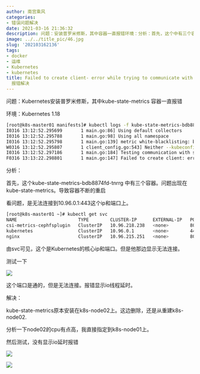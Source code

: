 ```yaml
---
author: 南宫乘风
categories:
- 错误问题解决
date: 2021-03-16 21:36:32
description: 问题：安装普罗米修斯，其中容器一直报错环境：分析：首先，这个中有三个容器。问题出现在。导致容器不断的重启看问题，是无法连接到这个和端口上。由可见，这个是的核心和端口。但是他那边显示无法连接。测试一下这。。。。。。。
image: ../../title_pic/46.jpg
slug: '202103162136'
tags:
- docker
- 运维
- Kubernetes
- kubernetes
title: Failed to create client- error while trying to communicate with apiserver-
  报错解决
---
```


<!--more-->

问题：Kubernetes安装普罗米修斯，其中kube-state-metrics 容器一直报错

环境：Kubernetes 1.18

```bash
[root@k8s-master01 manifests]# kubectl logs -f kube-state-metrics-bdb8874fd-tnrrg  -n monitoring -c kube-state-metrics
I0316 13:12:52.295699       1 main.go:86] Using default collectors
I0316 13:12:52.295788       1 main.go:98] Using all namespace
I0316 13:12:52.295798       1 main.go:139] metric white-blacklisting: blacklisting the following items: 
W0316 13:12:52.295807       1 client_config.go:543] Neither --kubeconfig nor --master was specified.  Using the inClusterConfig.  This might not work.
I0316 13:12:52.297186       1 main.go:184] Testing communication with server
F0316 13:13:22.298801       1 main.go:147] Failed to create client: error while trying to communicate with apiserver: Get https://10.96.0.1:443/version?timeout=32s: dial tcp 10.96.0.1:443: i/o timeout
```

分析：

首先，这个kube-state-metrics-bdb8874fd-tnrrg 中有三个容器。问题出现在kube-state-metrics。导致容器不断的重启

看问题，是无法连接到10.96.0.1:443这个ip和端口上。

```bash
[root@k8s-master01 ~]# kubectl get svc
NAME                       TYPE        CLUSTER-IP      EXTERNAL-IP   PORT(S)    AGE
csi-metrics-cephfsplugin   ClusterIP   10.96.218.238   <none>        8080/TCP   21h
kubernetes                 ClusterIP   10.96.0.1       <none>        443/TCP    83d
nginx                      ClusterIP   10.96.215.251   <none>        80/TCP     16d
```

由svc可见，这个是Kubernetes的核心ip和端口。但是他那边显示无法连接。

测试一下

![](../../image/20210316213148931.png)

这个端口是通的，但是无法连接。报错显示io线程延时。

解决：

kube-state-metrics原本安装在k8s-node02上。这边删除，还是从重建k8s-node02.

分析一下node02的cpu有点高，我直接指定到k8s-node01上。

然后测试，没有显示io延时报错

![](../../image/20210316213425478.png)

![](../../image/202103162136066.png)